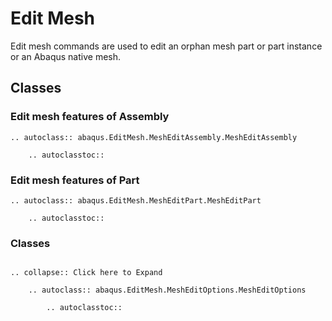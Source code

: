 # Edit Mesh

Edit mesh commands are used to edit an orphan mesh part or part instance or an Abaqus native mesh.

## Classes

### Edit mesh features of Assembly

```{eval-rst}
.. autoclass:: abaqus.EditMesh.MeshEditAssembly.MeshEditAssembly

    .. autoclasstoc::
```

### Edit mesh features of Part

```{eval-rst}
.. autoclass:: abaqus.EditMesh.MeshEditPart.MeshEditPart

    .. autoclasstoc::
```

### Classes

```{eval-rst}

.. collapse:: Click here to Expand

    .. autoclass:: abaqus.EditMesh.MeshEditOptions.MeshEditOptions

        .. autoclasstoc::
```

